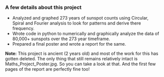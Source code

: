 ### A few details about this project

- Analyzed and graphed 273 years of sunspot counts using Circular, Spiral and Fourier analysis to look for patterns and derive there frequency.
- Wrote code in python to numerically and graphically analyze the data of 80,000+ sunspots over the 273 year timeframe.
- Prepared a final poster and wrote a report for the same.

**Note:** This project is ancient (2 years old) and most of the work for this has gotten deleted. The only thing that still remains relatively intact is Maths_Project_Poster.jpg. So you can take a look at that. And the first few pages of the report are perfectly fine too!